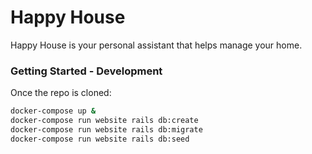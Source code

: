 # Happy House

Happy House is your personal assistant that helps 
manage your home.


### Getting Started - Development

Once the repo is cloned:

```bash
docker-compose up &
docker-compose run website rails db:create
docker-compose run website rails db:migrate
docker-compose run website rails db:seed
```
